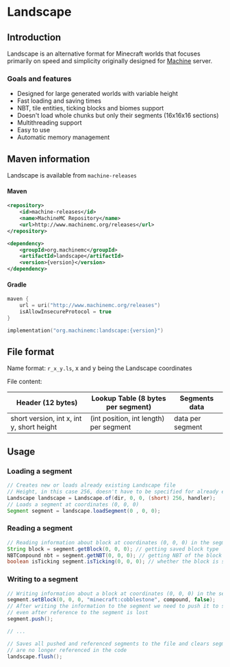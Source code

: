 Landscape
=====

## Introduction

Landscape is an alternative format for Minecraft worlds that focuses
primarily on speed and simplicity originally designed for [Machine](https://github.com/MachineMC/Machine) server.

### Goals and features
* Designed for large generated worlds with variable height
* Fast loading and saving times
* NBT, tile entities, ticking blocks and biomes support
* Doesn't load whole chunks but only their segments (16x16x16 sections)
* Multithreading support
* Easy to use
* Automatic memory management

## Maven information

Landscape is available from `machine-releases`

#### Maven
```xml
<repository>
    <id>machine-releases</id>
    <name>MachineMC Repository</name>
    <url>http://www.machinemc.org/releases</url>
</repository>
```
```xml
<dependency>
    <groupId>org.machinemc</groupId>
    <artifactId>landscape</artifactId>
    <version>{version}</version>
</dependency>
```
#### Gradle
```kotlin
maven {
    url = uri("http://www.machinemc.org/releases")
    isAllowInsecureProtocol = true
}
```
```kotlin
implementation("org.machinemc:landscape:{version}")
```

## File format

Name format: `r_x_y.ls`, x and y being the Landscape coordinates

File content:

|Header (12 bytes)                        |Lookup Table (8 bytes per segment)    |Segments data           |
|-----------------------------------------|--------------------------------------|------------------------|
|short version, int x, int y, short height|(int position, int length) per segment|data per segment        |

## Usage

### Loading a segment
```java
// Creates new or loads already existing Landscape file
// Height, in this case 256, doesn't have to be specified for already existing files
Landscape landscape = Landscape.of(dir, 0, 0, (short) 256, handler);
// Loads a segment at coordinates (0, 0, 0)
Segment segment = landscape.loadSegment(0 , 0, 0);
```

### Reading a segment
```java
// Reading information about block at coordinates (0, 0, 0) in the segment
String block = segment.getBlock(0, 0, 0); // getting saved block type
NBTCompound nbt = segment.getNBT(0, 0, 0); // getting NBT of the block
boolean isTicking segment.isTicking(0, 0, 0); // whether the block is saved as ticking
```

### Writing to a segment
```java
// Writing information about a block at coordinates (0, 0, 0) in the segment
segment.setBlock(0, 0, 0, "minecraft:cobblestone", compound, false);
// After writing the information to the segment we need to push it to save the changes
// even after reference to the segment is lost
segment.push();

// ...

// Saves all pushed and referenced segments to the file and clears segments that
// are no longer referenced in the code
landscape.flush();
```